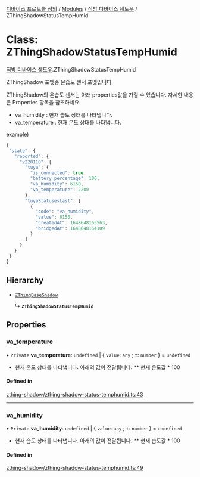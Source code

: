 [디바이스 프로토콜 정의](../README.md) / [Modules](../modules.md) / [직방 디바이스 쉐도우](../modules/__________.md) / ZThingShadowStatusTempHumid

# Class: ZThingShadowStatusTempHumid

[직방 디바이스 쉐도우](../modules/__________.md).ZThingShadowStatusTempHumid

ZThingShadow 포멧중 온습도 센서 포멧입니다.

ZThingShadow의 온습도 센서는 아래 properties값을 가질 수 있습니다.  자세한 내용은 Properties 항목을 참조하세요.

* va_humidity : 현재 습도 상태를 나타냅니다.
* va_temperature : 현재 온도 상태를 나타냅니다.

example)
 ```typescript
{
  "state": {
    "reported": {
      "v220110": {
        "tuya": {
          "is_connected": true,
          "battery_percentage": 100,
          "va_humidity": 6150,
          "va_temperature": 2200
        },
        "tuyaStatusesLast": [
          {
            "code": "va_humidity",
            "value": 6150,
            "createdAt": 1648648163563,
            "bridgedAt": 1648648164109
          }
        ]
      }
    }
  }
}
```

## Hierarchy

- [`ZThingBaseShadow`](_________.ZThingBaseShadow.md)

  ↳ **`ZThingShadowStatusTempHumid`**

## Properties

### va\_temperature

• `Private` **va\_temperature**: `undefined` \| { `value`: `any` ; `t`: `number`  } = `undefined`

* 현재 온도 상태를 나타냅니다. 아래의 값이 전달됩니다.
** 현재 온도값 * 100

#### Defined in

[zthing-shadow/zthing-shadow-status-temphumid.ts:43](https://github.com/zigbang/iot/blob/43523cfa/packages/ziot-bridge/tuya/zthing-message-converter/lib/messages/zthing-shadow/zthing-shadow-status-temphumid.ts#L43)

___

### va\_humidity

• `Private` **va\_humidity**: `undefined` \| { `value`: `any` ; `t`: `number`  } = `undefined`

* 현재 습도 상태를 나타냅니다. 아래의 값이 전달됩니다.
** 현재 습도값 * 100

#### Defined in

[zthing-shadow/zthing-shadow-status-temphumid.ts:49](https://github.com/zigbang/iot/blob/43523cfa/packages/ziot-bridge/tuya/zthing-message-converter/lib/messages/zthing-shadow/zthing-shadow-status-temphumid.ts#L49)
